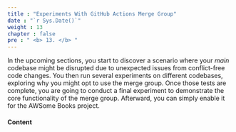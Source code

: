 ```yaml
---
title : "Experiments With GitHub Actions Merge Group"
date : "`r Sys.Date()`"
weight : 13
chapter : false
pre : " <b> 13. </b> "
---
```


In the upcoming sections, you start to discover a scenario where your *main* codebase might be disrupted due to unexpected issues from conflict-free code changes. You then run several experiments on different codebases, exploring why you might opt to use the merge group. Once those tests are complete, you are going to conduct a final experiment to demonstrate the core functionality of the merge group. Afterward, you can simply enable it for the AWSome Books project.

#### Content